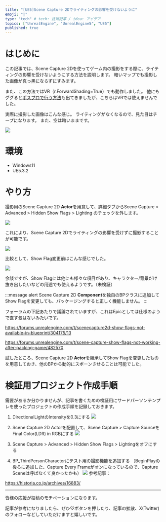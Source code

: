 ```yaml
---
title: "[UE5]Scene Capture 2Dでライティングの影響を受けないように"
emoji: "🌃"
type: "tech" # tech: 技術記事 / idea: アイデア
topics: ["UnrealEngine", "UnrealEngine5", "UE5"]
published: true
---
```

# はじめに
この記事では、Scene Capture 2Dを使ってゲーム内の撮影をする際に、ライティングの影響を受けないようにする方法を説明します。
暗いマップでも撮影した画像が真っ黒にならずにすみます。

また、この方法ではVR（r.ForwardShading=True）でも動作しました。
他にもググると[ポスプロで行う方法](https://www.reddit.com/r/unrealengine/comments/13lf2uy/unlit_capture_using_a_scene_capture_component_2d/)も出てきましたが、こちらはVRでは使えませんでした。

実際に撮影した画像はこんな感じ。
ライティングがなくなるので、見た目はチープになります。
また、空は暗いままです。

![](https://storage.googleapis.com/zenn-user-upload/a6c321340816-20241001.png)

# 環境
- Windows11
- UE5.3.2

# やり方
撮影用のScene Capture 2D **Actor**を用意して、詳細タブからScene Capture > Advanced > Hidden Show Flags > Lighting のチェックを外します。

![](https://storage.googleapis.com/zenn-user-upload/fad42df0e39e-20241001.png)

これにより、Scene Capture 2Dでライティングの影響を受けずに撮影することが可能です。

![](https://storage.googleapis.com/zenn-user-upload/d317f16b6932-20241001.png)

比較として、Show Flag変更前はこんな感じでした。

![](https://storage.googleapis.com/zenn-user-upload/e2812405de1d-20241001.png)

余談ですが、Show Flagには他にも様々な項目があり、キャラクター/背景だけ抜き出したいなどの用途でも使えるようです。（未検証）

:::message alert
Scene Capture 2D **Component**を独自のBPクラスに追加してShow Flagを変更しても、パッケージングすると正しく機能しません。
:::

フォーラムの下記あたりで議論されていますが、これはEpicとしては仕様のようで直す気はないみたいです。

https://forums.unrealengine.com/t/scenecapture2d-show-flags-not-available-in-blueprint/304175/13

https://forums.unrealengine.com/t/scene-capture-show-flags-not-working-after-packing-game/482570

試したところ、Scene Capture 2D **Actor**を継承してShow Flagを変更したものを用意しておき、他のBPから動的にスポーンさせることは可能でした。

# 検証用プロジェクト作成手順
需要があるか分かりませんが、記事を書くための検証用にサードパーソンテンプレを使ったプロジェクトの作成手順を記録しておきます。

1. DirectionalLightのIntensityを0.3にする
![](https://storage.googleapis.com/zenn-user-upload/ac1666770f85-20241001.png)

1. Scene Capture 2D Actorを配置して、Scene Capture > Capture SourceをFinal Color(LDR) in RGBにする
![](https://storage.googleapis.com/zenn-user-upload/94ae84221046-20241001.png)

1. Scene Capture > Advanced > Hidden Show Flags > Lightingをオフにする

1. BP_ThirdPersonCharacterにテスト用の撮影機能を追加する
（BeginPlayの後ろに追加した、Capture Every Frameがオンになっているので、Capture Sceneは呼ばなくて良かったかも）
![](https://storage.googleapis.com/zenn-user-upload/6c492877db57-20241001.png)
参考記事：

https://historia.co.jp/archives/16883/

-----
皆様の応援が投稿のモチベーションになります。

記事が参考になりましたら、ぜひ♡ボタンを押したり、記事の拡散、X(Twitter)のフォローなどしていただけますと嬉しいです。
